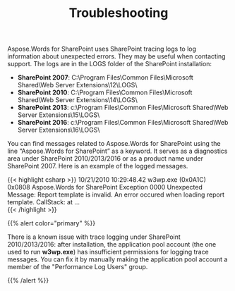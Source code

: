 ﻿---
title: Troubleshooting
description: "This page describes possible way to find more details in case of issues which may occur while using Aspose.Words for SharePoint."
type: docs
weight: 40
url: /sharepoint/troubleshooting/
---

Aspose.Words for SharePoint uses SharePoint tracing logs to log information about unexpected errors. They may be useful when contacting support. The logs are in the LOGS folder of the SharePoint installation:

- **SharePoint 2007**: C:\Program Files\Common Files\Microsoft Shared\Web Server Extensions\12\LOGS\
- **SharePoint 2010**: C:\Program Files\Common Files\Microsoft Shared\Web Server Extensions\14\LOGS\
- **SharePoint 2013**: c:\Program Files\Common Files\Microsoft Shared\Web Server Extensions\15\LOGS\
- **SharePoint 2016**: c:\Program Files\Common Files\Microsoft Shared\Web Server Extensions\16\LOGS\

You can find messages related to Aspose.Words for SharePoint using the line “Aspose.Words for SharePoint” as a keyword. It serves as a diagnostics area under SharePoint 2010/2013/2016 or as a product name under SharePoint 2007. Here is an example of the logged messages.

{{< highlight csharp >}}
10/21/2010 10:29:48.42 	w3wp.exe (0x0A1C)
                       	0x0808	Aspose.Words for SharePoint   	Exception
                     	0000	Unexpected	Message: Report template is invalid. An error occured when loading report template. CallStack:    at
...  
{{< /highlight >}}

{{% alert color="primary" %}}

There is a known issue with trace logging under SharePoint 2010/2013/2016: after installation, the application pool account (the one used to run **w3wp.exe**) has insufficient permissions for logging trace messages. You can fix it by manually making the application pool account a member of the "Performance Log Users" group.

{{% /alert %}}
